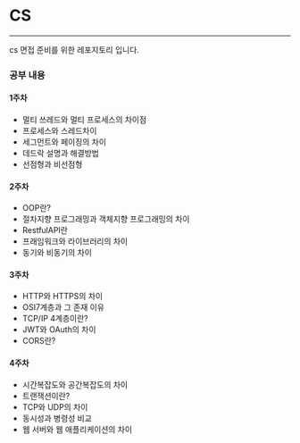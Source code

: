 # CS
------
cs 면접 준비를 위한 레포지토리 입니다.

### 공부 내용
#### 1주차 
- 멀티 쓰레드와 멀티 프로세스의 차이점
- 프로세스와 스레드차이
- 세그먼트와 페이징의 차이
- 데드락 설명과 해결방법
- 선점형과 비선점형

#### 2주차 
- OOP란?
- 절차지향 프로그래밍과 객체지향 프로그래밍의 차이
- RestfulAPI란
- 프래임워크와 라이브러리의 차이
- 동기와 비동기의 차이

#### 3주차
- HTTP와 HTTPS의 차이
- OSI7계층과 그 존재 이유
- TCP/IP 4계층이란?
- JWT와 OAuth의 차이
- CORS란?

#### 4주차
-  시간복잡도와 공간복잡도의 차이
- 트랜잭션이란?
- TCP와 UDP의 차이
- 동시성과 병령성 비교
- 웹 서버와 웹 애플리케이션의 차이
